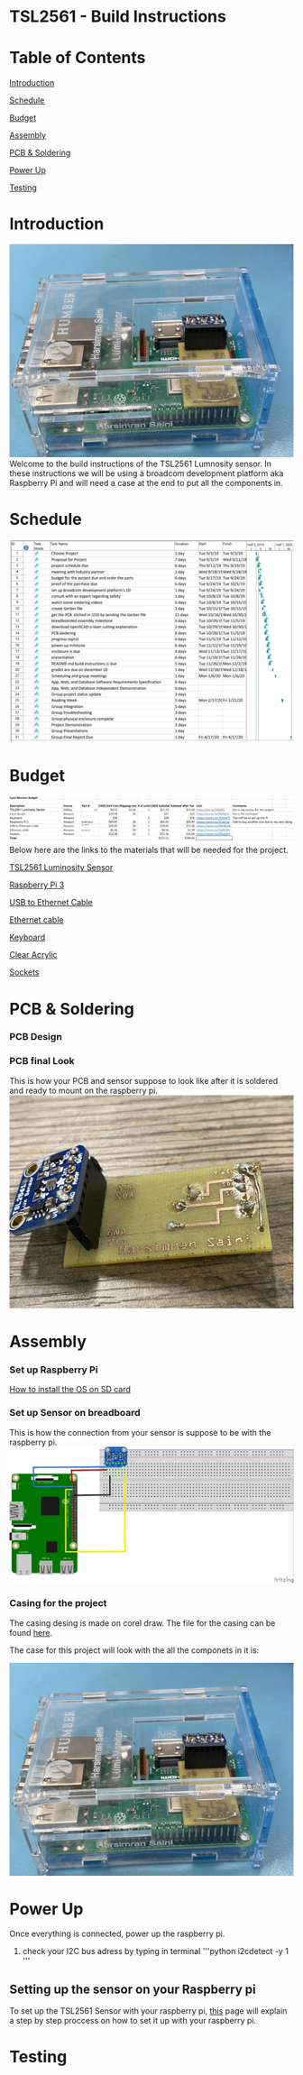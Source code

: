 # TSL2561 - Build Instructions 
# Table of Contents 

[Introduction](https://github.com/simransaini1999/Lumi-Monitor#Introduction)

[Schedule](https://github.com/simransaini1999/Lumi-Monitor#Schedule)

[Budget](https://github.com/simransaini1999/Lumi-Monitor#Budget)

[Assembly](https://github.com/simransaini1999/Lumi-Monitor#Assembly)

[PCB & Soldering](https://github.com/simransaini1999/Lumi-Monitor#PCB%20&%20Soldering)

[Power Up](https://github.com/simransaini1999/Lumi-Monitor#Power%20Up)

[Testing](https://github.com/simransaini1999/Lumi-Monitor#Testing)


# Introduction
![](Images/Casing/IMG-0004.jpg)
Welcome to the build instructions of the TSL2561 Lumnosity sensor. In these instructions we will be using a broadcom development platform aka Raspberry Pi and will need a case  at the end to put all the components in.

# Schedule
![](Images/schedule.JPG)

# Budget
![](Images/Budget.JPG)
Below here are the links to the materials that will be needed for the project. 

[TSL2561 Luminosity Sensor](https://bit.ly/2l9bKFb)

[Raspberry Pi 3](https://amzn.to/2CayCcg)

[USB to Ethernet Cable](https://amzn.to/2KhWU8z)

[Ethernet cable](https://amzn.to/2qSPrWv)

[Keyboard ](https://amzn.to/3565wHF)

[Clear Acrylic](https://amzn.to/2LEbLLd)

[Sockets](https://amzn.to/2RwjQFD)
# PCB & Soldering 
### PCB Design 
### PCB final Look
This is how your PCB and sensor suppose to look like after it is soldered and ready to mount on the raspberry pi.
![](Images/IMG-0112.jpg)

# Assembly 
### Set up Raspberry Pi
[How to install the OS on SD card](https://www.youtube.com/watch?v=jsi50bCo_W4) 
### Set up Sensor on breadboard
This is how the connection from your sensor is suppose to be with the raspberry pi.
![](Images/Fritzing/with_raspberrypi_bb.jpg)
### Casing for the project 
The casing desing is made on corel draw. The file for the casing can be found [here](Mechanical/FINAL1999.cdr).

The case for this project will look with the all the componets in it is:

![](Images/Casing/IMG-0004.jpg)

# Power Up
Once everything is connected, power up the raspberry pi.
1. check your I2C bus adress by typing in terminal 
'''python
i2cdetect -y 1
'''
## Setting up the sensor on your Raspberry pi
To set up the TSL2561 Sensor with your raspberry pi, [this](https://learn.adafruit.com/tsl2561/python-circuitpython) page will explain a step by step proccess on how to set it up with your raspberry pi. 
# Testing 



